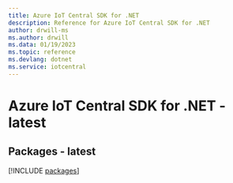 ```yaml
---
title: Azure IoT Central SDK for .NET
description: Reference for Azure IoT Central SDK for .NET
author: drwill-ms
ms.author: drwill
ms.data: 01/19/2023
ms.topic: reference
ms.devlang: dotnet
ms.service: iotcentral
---
```

# Azure IoT Central SDK for .NET - latest
## Packages - latest
[!INCLUDE [packages](iot-central-index.md)]